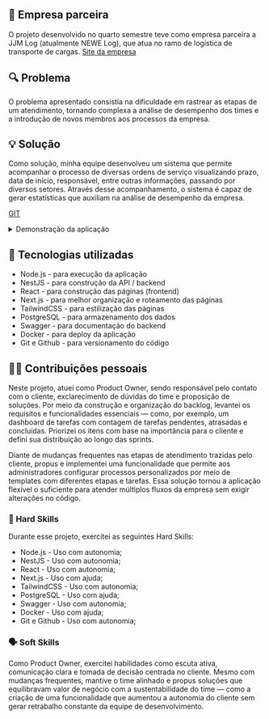 ## 🏢 Empresa parceira
O projeto desenvolvido no quarto semestre teve como empresa parceira a JJM Log (atualmente NEWE Log), que atua no ramo de logística de transporte de cargas. [Site da empresa](https://newelog.com.br)

## 🔍 Problema
O problema apresentado consistia na dificuldade em rastrear as etapas de um atendimento, tornando complexa a análise de desempenho dos times e a introdução de novos membros aos processos da empresa.

## 💡 Solução
Como solução, minha equipe desenvolveu um sistema que permite acompanhar o processo de diversas ordens de serviço visualizando prazo, data de início, responsável, entre outras informações, passando por diversos setores. Através desse acompanhamento, o sistema é capaz de gerar estatísticas que auxiliam na análise de desempenho da empresa.

[GIT](https://github.com/C0demain/logflow)

<details>
  <summary>Demonstração da aplicação</summary>
  Clique na imagem para ver o vídeo
  <a href="https://www.youtube.com/watch?v=D8LDeAe5Wgo" target="_blank">
  <img src="../docs/images/API-4_thumb.jpg" alt="Assista ao vídeo" />
</a>

</details>

## 🧰 Tecnologias utilizadas
- Node.js - para execução da aplicação
- NestJS - para construção da API / backend
- React - para construção das páginas (frontend)
- Next.js - para melhor organização e roteamento das páginas
- TailwindCSS - para estilização das páginas
- PostgreSQL - para armazenamento dos dados
- Swagger - para documentação do backend
- Docker - para deploy da aplicação
- Git e Github - para versionamento do código

## 🧑‍💻 Contribuições pessoais
Neste projeto, atuei como Product Owner, sendo responsável pelo contato com o cliente, exclarecimento de dúvidas do time e proposição de soluções. Por meio da construção e organização do backlog, levantei os requisitos e funcionalidades essenciais — como, por exemplo, um dashboard de tarefas com contagem de tarefas pendentes, atrasadas e concluídas. Priorizei os itens com base na importância para o cliente e defini sua distribuição ao longo das sprints.

Diante de mudanças frequentes nas etapas de atendimento trazidas pelo cliente, propus e implementei uma funcionalidade que permite aos administradores configurar processos personalizados por meio de templates com diferentes etapas e tarefas. Essa solução tornou a aplicação flexível o suficiente para atender múltiplos fluxos da empresa sem exigir alterações no código.


### 🔧 Hard Skills
Durante esse projeto, exercitei as seguintes Hard Skills:
- Node.js - Uso com autonomia;
- NestJS - Uso com autonomia;
- React - Uso com autonomia;
- Next.js - Uso com ajuda;
- TailwindCSS - Uso com autonomia;
- PostgreSQL - Uso com ajuda;
- Swagger - Uso com autonomia;
- Docker - Uso com ajuda;
- Git e Github - Uso com autonomia;

### 🗣️ Soft Skills
Como Product Owner, exercitei habilidades como escuta ativa, comunicação clara e tomada de decisão centrada no cliente. Mesmo com mudanças frequentes, mantive o time alinhado e propus soluções que equilibravam valor de negócio com a sustentabilidade do time — como a criação de uma funcionalidade que aumentou a autonomia do cliente sem gerar retrabalho constante da equipe de desenvolvimento. 

